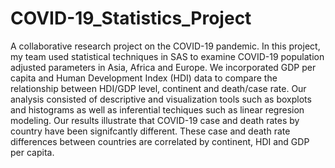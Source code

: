 # COVID-19_Statistics_Project
A collaborative research project on the COVID-19 pandemic. 
In this project, my team used statistical techniques in SAS to examine COVID-19 population adjusted parameters in Asia, Africa and Europe. We incorporated GDP per capita and Human Development Index (HDI) data to compare the relationship between HDI/GDP level, continent and death/case rate. Our analysis consisted of descriptive and visualization tools such as boxplots and  histograms as well as inferential techiques such as linear regresion modeling. Our results illustrate that COVID-19 case and death rates by country have been signifcantly different. These case and death rate differences between countries are correlated by continent, HDI and GDP per capita.  
